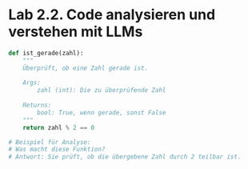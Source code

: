 # Lab 2.2. Code analysieren und verstehen mit LLMs

```python
def ist_gerade(zahl):
    """
    Überprüft, ob eine Zahl gerade ist.
    
    Args:
        zahl (int): Die zu überprüfende Zahl
        
    Returns:
        bool: True, wenn gerade, sonst False
    """
    return zahl % 2 == 0

# Beispiel für Analyse:
# Was macht diese Funktion?
# Antwort: Sie prüft, ob die übergebene Zahl durch 2 teilbar ist.
```
